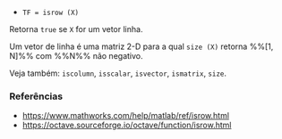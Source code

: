 - `TF = isrow (X)`

Retorna `true` se `X` for um vetor linha.

Um vetor de linha é uma matriz 2-D para a qual `size (X)` retorna %%[1, N]%%
com %%N%% não negativo.

Veja também: `iscolumn`, `isscalar`, `isvector`, `ismatrix`, `size`.

### Referências

- https://www.mathworks.com/help/matlab/ref/isrow.html
- https://octave.sourceforge.io/octave/function/isrow.html

